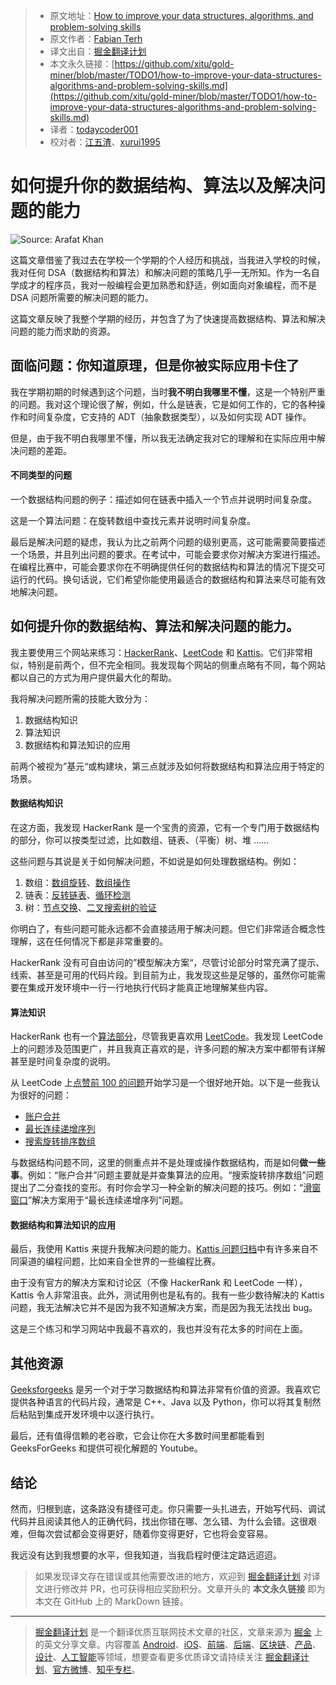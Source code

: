 > * 原文地址：[How to improve your data structures, algorithms, and problem-solving skills](https://medium.com/@fabianterh/how-to-improve-your-data-structures-algorithms-and-problem-solving-skills-af50971cba60)
> * 原文作者：[Fabian Terh](https://medium.com/@fabianterh)
> * 译文出自：[掘金翻译计划](https://github.com/xitu/gold-miner)
> * 本文永久链接：[https://github.com/xitu/gold-miner/blob/master/TODO1/how-to-improve-your-data-structures-algorithms-and-problem-solving-skills.md](https://github.com/xitu/gold-miner/blob/master/TODO1/how-to-improve-your-data-structures-algorithms-and-problem-solving-skills.md)
> * 译者：[todaycoder001](https://github.com/todaycoder001)
> * 校对者：[江五渣](http://jalan.space)、[xurui1995](https://github.com/xurui1995)

# 如何提升你的数据结构、算法以及解决问题的能力

![Source: [Arafat Khan]()](https://raw.githubusercontent.com/todaycoder001/public-images/master/img/20190904185737.jpeg)

这篇文章借鉴了我过去在学校一个学期的个人经历和挑战，当我进入学校的时候，我对任何 DSA（数据结构和算法）和解决问题的策略几乎一无所知。作为一名自学成才的程序员，我对一般编程会更加熟悉和舒适，例如面向对象编程，而不是 DSA 问题所需要的解决问题的能力。

这篇文章反映了我整个学期的经历，并包含了为了快速提高数据结构、算法和解决问题的能力而求助的资源。

## 面临问题：你知道原理，但是你被实际应用卡住了

我在学期初期的时候遇到这个问题，当时**我不明白我哪里不懂**，这是一个特别严重的问题。我对这个理论很了解，例如，什么是链表，它是如何工作的，它的各种操作和时间复杂度，它支持的 ADT（抽象数据类型），以及如何实现 ADT 操作。

但是，由于我不明白我哪里不懂，所以我无法确定我对它的理解和在实际应用中解决问题的差距。

#### 不同类型的问题

一个数据结构问题的例子：描述如何在链表中插入一个节点并说明时间复杂度。

这是一个算法问题：在旋转数组中查找元素并说明时间复杂度。

最后是解决问题的疑虑，我认为比之前两个问题的级别更高，这可能需要简要描述一个场景，并且列出问题的要求。在考试中，可能会要求你对解决方案进行描述。在编程比赛中，可能会要求你在不明确提供任何的数据结构和算法的情况下提交可运行的代码。换句话说，它们希望你能使用最适合的数据结构和算法来尽可能有效地解决问题。

## 如何提升你的数据结构、算法和解决问题的能力。

我主要使用三个网站来练习：[HackerRank](https://www.hackerrank.com)、[LeetCode](https://leetcode.com) 和 [Kattis](https://open.kattis.com)。它们非常相似，特别是前两个，但不完全相同。我发现每个网站的侧重点略有不同，每个网站都以自己的方式为用户提供最大化的帮助。

我将解决问题所需的技能大致分为：

1. 数据结构知识
2. 算法知识
3. 数据结构和算法知识的应用

前两个被视为”基元“或构建块，第三点就涉及如何将数据结构和算法应用于特定的场景。

#### 数据结构知识

在这方面，我发现 HackerRank 是一个宝贵的资源，它有一个专门用于数据结构的部分，你可以按类型过滤，比如数组、链表、（平衡）树、堆 ......

这些问题与其说是关于如何解决问题，不如说是如何处理数据结构。例如：

1. 数组：[数组旋转](https://www.hackerrank.com/challenges/array-left-rotation/problem)、[数组操作](https://www.hackerrank.com/challenges/crush/problem)
2. 链表：[反转链表](https://www.hackerrank.com/challenges/reverse-a-linked-list/problem)、[循环检测](https://www.hackerrank.com/challenges/detect-whether-a-linked-list-contains-a-cycle/problem)
3. 树：[节点交换](https://www.hackerrank.com/challenges/swap-nodes-algo/problem)、[二叉搜索树的验证](https://www.hackerrank.com/challenges/is-binary-search-tree/problem)

你明白了，有些问题可能永远都不会直接适用于解决问题。但它们非常适合概念性理解，这在任何情况下都是非常重要的。

HackerRank 没有可自由访问的”模型解决方案“，尽管讨论部分时常充满了提示、线索、甚至是可用的代码片段。到目前为止，我发现这些是足够的，虽然你可能需要在集成开发环境中一行一行地执行代码才能真正地理解某些内容。

#### 算法知识

HackerRank 也有一个[算法部分](https://www.hackerrank.com/domains/algorithms)，尽管我更喜欢用 [LeetCode](https://leetcode.com/problemset/all/)。我发现 LeetCode 上的问题涉及范围更广，并且我真正喜欢的是，许多问题的解决方案中都带有详解甚至是时间复杂度的说明。

从 LeetCode 上[点赞前 100 的问题](https://leetcode.com/problemset/top-100-liked-questions/)开始学习是一个很好地开始。以下是一些我认为很好的问题：

* [账户合并](https://leetcode.com/problems/accounts-merge/)
* [最长连续递增序列](https://leetcode.com/problems/longest-continuous-increasing-subsequence/)
* [搜索旋转排序数组](https://leetcode.com/problems/search-in-rotated-sorted-array/)

与数据结构问题不同，这里的侧重点并不是处理或操作数据结构，而是如何**做一些事**。例如：“账户合并”问题主要就是并查集算法的应用。“搜索旋转排序数组”问题提出了二分查找的变形。有时你会学习一种全新的解决问题的技巧。例如：“[滑窗窗口](https://www.geeksforgeeks.org/window-sliding-technique/)”解决方案用于“最长连续递增序列”问题。

#### 数据结构和算法知识的应用

最后，我使用 Kattis 来提升我解决问题的能力。[Kattis 问题归档](https://open.kattis.com/)中有许多来自不同渠道的编程问题，比如来自全世界的一些编程比赛。

由于没有官方的解决方案和讨论区（不像 HackerRank 和 LeetCode 一样），Kattis 令人非常沮丧。此外，测试用例也是私有的。我有一些少数待解决的 Kattis 问题，我无法解决它并不是因为我不知道解决方案，而是因为我无法找出 bug。

这是三个练习和学习网站中我最不喜欢的，我也并没有花太多的时间在上面。

## 其他资源

[Geeksforgeeks](https://www.geeksforgeeks.org) 是另一个对于学习数据结构和算法非常有价值的资源。我喜欢它提供各种语言的代码片段，通常是 C++、Java 以及 Python，你可以将其复制然后粘贴到集成开发环境中以逐行执行。

最后，还有值得信赖的老谷歌，它会让你在大多数时间里都能看到 GeeksForGeeks 和提供可视化解题的 Youtube。

## 结论

然而，归根到底，这条路没有捷径可走。你只需要一头扎进去，开始写代码、调试代码并且阅读其他人的正确代码，找出你错在哪、怎么错、为什么会错。这很艰难，但每次尝试都会变得更好，随着你变得更好，它也将会变容易。

我远没有达到我想要的水平，但我知道，当我启程时便注定路远迢迢。

> 如果发现译文存在错误或其他需要改进的地方，欢迎到 [掘金翻译计划](https://github.com/xitu/gold-miner) 对译文进行修改并 PR，也可获得相应奖励积分。文章开头的 **本文永久链接** 即为本文在 GitHub 上的 MarkDown 链接。

---

> [掘金翻译计划](https://github.com/xitu/gold-miner) 是一个翻译优质互联网技术文章的社区，文章来源为 [掘金](https://juejin.im) 上的英文分享文章。内容覆盖 [Android](https://github.com/xitu/gold-miner#android)、[iOS](https://github.com/xitu/gold-miner#ios)、[前端](https://github.com/xitu/gold-miner#前端)、[后端](https://github.com/xitu/gold-miner#后端)、[区块链](https://github.com/xitu/gold-miner#区块链)、[产品](https://github.com/xitu/gold-miner#产品)、[设计](https://github.com/xitu/gold-miner#设计)、[人工智能](https://github.com/xitu/gold-miner#人工智能)等领域，想要查看更多优质译文请持续关注 [掘金翻译计划](https://github.com/xitu/gold-miner)、[官方微博](http://weibo.com/juejinfanyi)、[知乎专栏](https://zhuanlan.zhihu.com/juejinfanyi)。
